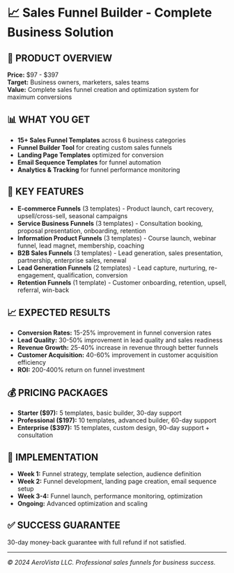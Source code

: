 # 📈 Sales Funnel Builder - Complete Business Solution

## 🎯 **PRODUCT OVERVIEW**
**Price:** $97 - $397  
**Target:** Business owners, marketers, sales teams  
**Value:** Complete sales funnel creation and optimization system for maximum conversions  

## 📊 **WHAT YOU GET**
- **15+ Sales Funnel Templates** across 6 business categories
- **Funnel Builder Tool** for creating custom sales funnels
- **Landing Page Templates** optimized for conversion
- **Email Sequence Templates** for funnel automation
- **Analytics & Tracking** for funnel performance monitoring

## 🚀 **KEY FEATURES**
- **E-commerce Funnels** (3 templates) - Product launch, cart recovery, upsell/cross-sell, seasonal campaigns
- **Service Business Funnels** (3 templates) - Consultation booking, proposal presentation, onboarding, retention
- **Information Product Funnels** (3 templates) - Course launch, webinar funnel, lead magnet, membership, coaching
- **B2B Sales Funnels** (3 templates) - Lead generation, sales presentation, partnership, enterprise sales, renewal
- **Lead Generation Funnels** (2 templates) - Lead capture, nurturing, re-engagement, qualification, conversion
- **Retention Funnels** (1 template) - Customer onboarding, retention, upsell, referral, win-back

## 📈 **EXPECTED RESULTS**
- **Conversion Rates:** 15-25% improvement in funnel conversion rates
- **Lead Quality:** 30-50% improvement in lead quality and sales readiness
- **Revenue Growth:** 25-40% increase in revenue through better funnels
- **Customer Acquisition:** 40-60% improvement in customer acquisition efficiency
- **ROI:** 200-400% return on funnel investment

## 💰 **PRICING PACKAGES**
- **Starter ($97):** 5 templates, basic builder, 30-day support
- **Professional ($197):** 10 templates, advanced builder, 60-day support
- **Enterprise ($397):** 15 templates, custom design, 90-day support + consultation

## 🎯 **IMPLEMENTATION**
- **Week 1:** Funnel strategy, template selection, audience definition
- **Week 2:** Funnel development, landing page creation, email sequence setup
- **Week 3-4:** Funnel launch, performance monitoring, optimization
- **Ongoing:** Advanced optimization and scaling

## ✅ **SUCCESS GUARANTEE**
30-day money-back guarantee with full refund if not satisfied.

---
*© 2024 AeroVista LLC. Professional sales funnels for business success.*
